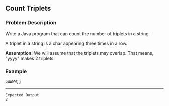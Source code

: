 ## Count Triplets

### Problem Description
Write a Java program that can count the number of triplets in a string.

A triplet in a string is a char appearing three times in a row.

**Assumption:** We will assume that the triplets may overlap. That means, "yyyy" makes 2 triplets.
### Example
    bWWWWjj
----
    Expected Output
    2